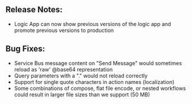 ## Release Notes:
* Logic App can now show previous versions of the logic app and promote previous versions to production

## Bug Fixes:
* Service Bus message content on "Send Message" would sometimes reload as 'raw' @base64 representation
* Query parameters with a "." would not reload correctly
* Support for single quote characters in action names (localization)
* Some combinations of compose, flat file encode, or nested workflows could result in larger file sizes than we support (50 MB)

